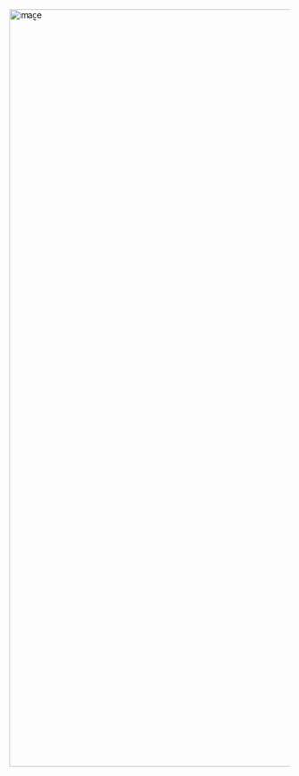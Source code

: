 <img width="1359" alt="image" src="https://user-images.githubusercontent.com/7104309/214832240-bc7e225c-3d6e-424e-8560-15cda2dff269.png">
